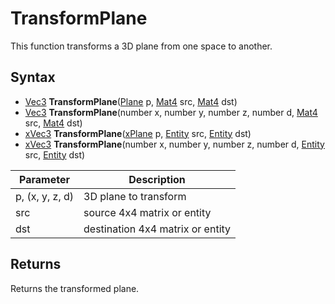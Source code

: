 # TransformPlane

This function transforms a 3D plane from one space to another.

## Syntax

- [Vec3](Vec3.md) **TransformPlane**([Plane](Plane.md) p, [Mat4](Mat4.md) src, [Mat4](Mat4.md) dst)
- [Vec3](Vec3.md) **TransformPlane**(number x, number y, number z, number d, [Mat4](Mat4.md) src, [Mat4](Mat4.md) dst)
- [xVec3](xVec3.md) **TransformPlane**([xPlane](xPlane.md) p, [Entity](Entity.md) src, [Entity](Entity.md) dst)
- [xVec3](xVec3.md) **TransformPlane**(number x, number y, number z, number d, [Entity](Entity.md) src, [Entity](Entity.md) dst)

Parameter | Description
---|---
p, (x, y, z, d) | 3D plane to transform
src | source 4x4 matrix or entity
dst | destination 4x4 matrix or entity

## Returns

Returns the transformed plane.
